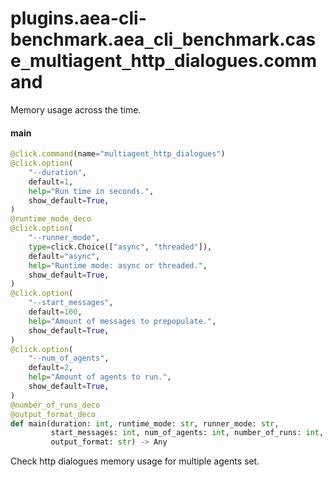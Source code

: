 <a id="plugins.aea-cli-benchmark.aea_cli_benchmark.case_multiagent_http_dialogues.command"></a>

# plugins.aea-cli-benchmark.aea`_`cli`_`benchmark.case`_`multiagent`_`http`_`dialogues.command

Memory usage across the time.

<a id="plugins.aea-cli-benchmark.aea_cli_benchmark.case_multiagent_http_dialogues.command.main"></a>

#### main

```python
@click.command(name="multiagent_http_dialogues")
@click.option(
    "--duration",
    default=1,
    help="Run time in seconds.",
    show_default=True,
)
@runtime_mode_deco
@click.option(
    "--runner_mode",
    type=click.Choice(["async", "threaded"]),
    default="async",
    help="Runtime mode: async or threaded.",
    show_default=True,
)
@click.option(
    "--start_messages",
    default=100,
    help="Amount of messages to prepopulate.",
    show_default=True,
)
@click.option(
    "--num_of_agents",
    default=2,
    help="Amount of agents to run.",
    show_default=True,
)
@number_of_runs_deco
@output_format_deco
def main(duration: int, runtime_mode: str, runner_mode: str,
         start_messages: int, num_of_agents: int, number_of_runs: int,
         output_format: str) -> Any
```

Check http dialogues memory usage for multiple agents set.

